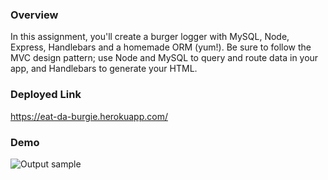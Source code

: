 ### Overview

In this assignment, you'll create a burger logger with MySQL, Node, Express, Handlebars and a homemade ORM (yum!). Be sure to follow the MVC design pattern; use Node and MySQL to query and route data in your app, and Handlebars to generate your HTML.

### Deployed Link

https://eat-da-burgie.herokuapp.com/


### Demo

![Output sample](https://giphy.com/gifs/hogdzFKaPtAseebhng)
